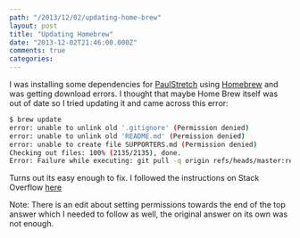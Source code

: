 ```yaml
---
path: "/2013/12/02/updating-home-brew"
layout: post
title: "Updating Homebrew"
date: "2013-12-02T21:46:00.000Z"
comments: true
categories:
---
```


I was installing some dependencies for [PaulStretch](https://github.com/paulnasca/paulstretch_cpp) using
[Homebrew](http://brew.sh) and was getting download errors.
I thought that maybe Home Brew itself was out of date so I tried updating it and came across this error:

```bash
$ brew update
error: unable to unlink old '.gitignore' (Permission denied)
error: unable to unlink old 'README.md' (Permission denied)
error: unable to create file SUPPORTERS.md (Permission denied)
Checking out files: 100% (2135/2135), done.
Error: Failure while executing: git pull -q origin refs/heads/master:refs/remotes/origin/master
```

Turns out its easy enough to fix. I followed the instructions on Stack Overflow
[here](http://stackoverflow.com/questions/14113427/brew-update-failed)

Note: There is an edit about setting permissions towards the end of the top answer which I needed to follow as well, the original answer on its own was not enough.
